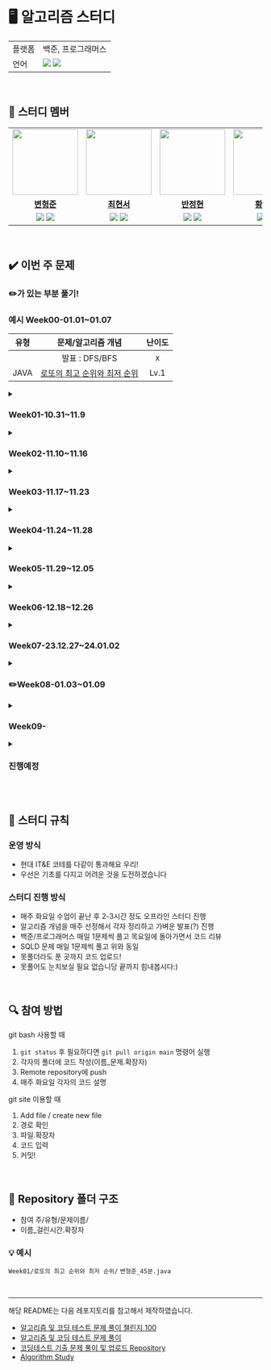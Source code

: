 

# 🖥 알고리즘 스터디

<table>
    <td>플랫폼</td>
    <td>백준, 프로그래머스</td>
  </tr>
  <tr>
    <td>언어</td>
    <td><img src="https://img.shields.io/badge/java-007396?style=for-the-badge&logo=java&logoColor=white">
        <img src="https://img.shields.io/badge/sql-F80000?style=for-the-badge&logo=java&logoColor=red">
    </td>
  </tr>
</table>

<br/>

## 🤖 스터디 멤버

<table>
 <tr>
    <td align="center"><a href="https://github.com/skybluelion"><img src="https://avatars.githubusercontent.com/skybluelion" width="130px;" alt=""></a></td>
    <td align="center"><a href="https://github.com/ha01032"><img src="https://avatars.githubusercontent.com/ha01032" width="130px;" alt=""></a></td>
    <td align="center"><a href="https://github.com/BanJung"><img src="https://avatars.githubusercontent.com/BanJung" width="130px;" alt=""></a></td>
    <td align="center"><a href="https://github.com/roonhyeon"><img src="https://avatars.githubusercontent.com/roonhyeon" width="130px;" alt=""></a></td>
    <td align="center"><a href="https://github.com/hyeyeonnnnn"><img src="https://avatars.githubusercontent.com/hyeyeonnnnn" width="130px;" alt=""></a></td>
  </tr>
  <tr>
    <td align="center"><a href="https://github.com/skybluelion"><b>변형준</b></a></td>
    <td align="center"><a href="https://github.com/ha01032"><b>최현서</b></a></td>
    <td align="center"><a href="https://github.com/BanJung"><b>반정현</b></a></td>
    <td align="center"><a href="https://github.com/roonhyeon"><b>황수연</b></a></td>
    <td align="center"><a href="https://github.com/hyeyeonnnnn"><b>이혜연</b></a></td>
  </tr>
  
  <tr> 
    <td align="center">
    <img src="https://img.shields.io/badge/Java-007396?style=for-the-badge&logo=java&logoColor=white">
    <img src="https://img.shields.io/badge/sql-F80000?style=for-the-badge&logo=java&logoColor=red">
    </td>
    <td align="center">
    <img src="https://img.shields.io/badge/Java-007396?style=for-the-badge&logo=java&logoColor=white">
    <img src="https://img.shields.io/badge/sql-F80000?style=for-the-badge&logo=java&logoColor=red">
    </td>
    <td align="center">
    <img src="https://img.shields.io/badge/Java-007396?style=for-the-badge&logo=java&logoColor=white">
    <img src="https://img.shields.io/badge/sql-F80000?style=for-the-badge&logo=java&logoColor=red">
    </td>
    <td align="center">
    <img src="https://img.shields.io/badge/Java-007396?style=for-the-badge&logo=java&logoColor=white">
    <img src="https://img.shields.io/badge/sql-F80000?style=for-the-badge&logo=java&logoColor=red">
    </td>
    <td align="center">
    <img src="https://img.shields.io/badge/Java-007396?style=for-the-badge&logo=java&logoColor=white">
    <img src="https://img.shields.io/badge/sql-F80000?style=for-the-badge&logo=java&logoColor=red">
    </td>

</table>

<br/>

## ✔️ 이번 주 문제

### ✏️가 있는 부분 풀기!

<h3>예시 Week00-01.01~01.07</h3>

| 유형 | 문제/알고리즘 개념 | 난이도 |
|:---:|:---:|:---:|
||발표 : DFS/BFS|x|
|JAVA|[로또의 최고 순위와 최저 순위](https://school.programmers.co.kr/learn/courses/30/lessons/77484) | Lv.1|


<details>
<summary><h3>Week01-10.31~11.9</h3></summary>
<div markdown="1">
    


|유형|발표 : DFS/BFS|밥x|
|:---:|:---:|:---:|
|JAVA|[로또의 최고 순위와 최저 순위](https://school.programmers.co.kr/learn/courses/30/lessons/77484) | Lv.1|
|JAVA|[[1차] 비밀지도](https://school.programmers.co.kr/learn/courses/30/lessons/17681) | Lv.1|
|JAVA|[DFS와 BFS](https://www.acmicpc.net/problem/1260)| 실버 2|
|JAVA|[올바른 괄호](https://school.programmers.co.kr/learn/courses/30/lessons/12909)| LV.2|
|SQL|[상품 별 오프라인 매출 구하기](https://school.programmers.co.kr/learn/courses/30/lessons/131533) | Lv.2|
|SQL|[조건에 맞는 도서와 저자 리스트 출력하기](https://school.programmers.co.kr/learn/courses/30/lessons/144854)| Lv.2|
|SQL|[동명 동물 수 찾기](https://school.programmers.co.kr/learn/courses/30/lessons/59041)| Lv.2|
|SQL|[입양 시각 구하기(1)](https://school.programmers.co.kr/learn/courses/30/lessons/59412)| Lv.2|
</div>
</details>


<details>
<summary><h3>Week02-11.10~11.16</h3></summary>
<div markdown="1">

|유형|발표 : 백트래킹/브루트포스|밥o|
|:---:|:---:|:---:|
|JAVA|[다리를 지나는 트럭](https://school.programmers.co.kr/learn/courses/30/lessons/42583)| Lv.2|
|JAVA|[미로 탐색](https://www.acmicpc.net/problem/2178)| 실버 1|
|JAVA|[암호 만들기](https://www.acmicpc.net/problem/1759)| 골드 5|
|JAVA|[N과 M 시리즈](https://www.acmicpc.net/search#q=n%EA%B3%BC%20m&c=Problems)|풀 수 있는 만큼|
|JAVA|[모의고사](https://school.programmers.co.kr/learn/courses/30/lessons/42840)| Lv.1|
|SQL|[오랜 기간 보호한 동물(1)](https://school.programmers.co.kr/learn/courses/30/lessons/59044)| Lv.3|
|SQL|[오랜 기간 보호한 동물(2)](https://school.programmers.co.kr/learn/courses/30/lessons/59411)| Lv.3|
|SQL|[카테고리 별 도서 판매량 집계하기](https://school.programmers.co.kr/learn/courses/30/lessons/144855)| Lv.3|
|SQL|[있었는데요 없었습니다](https://school.programmers.co.kr/learn/courses/30/lessons/59043)| Lv.3|
|SQL|[조건별로 분류하여 주문상태 출력하기](https://school.programmers.co.kr/learn/courses/30/lessons/131113)| Lv.3|
</div>
</details>


<details>
<summary><h3>Week03-11.17~11.23</h3></summary>
<div markdown="1">
    
|유형|발표 : 그리디/DP|밥x|
|:---:|:---:|:---:|
|JAVA|[N-Queen(프로그래머스)](https://school.programmers.co.kr/learn/courses/30/lessons/12952), [N-Queen(백준)](https://www.acmicpc.net/problem/9663)| Lv.2, 골드4|
|JAVA|[가장 긴 감소하는 부분 수열](https://www.acmicpc.net/problem/11722)| 실버2|
|JAVA|[구명보트](https://school.programmers.co.kr/learn/courses/30/lessons/42885)| Lv.2|
|JAVA|[정수 삼각형](https://school.programmers.co.kr/learn/courses/30/lessons/43105)| Lv.3|
|JAVA|[강의실 배정](https://www.acmicpc.net/problem/11000)|골드5|
|SQL|[조건에 맞는 사용자와 총 거래금액 조회하기](https://school.programmers.co.kr/learn/courses/30/lessons/164668)| Lv.3|
|SQL|[대여 기록이 존재하는 자동차 리스트 구하기](https://school.programmers.co.kr/learn/courses/30/lessons/157341)| Lv.3|
|SQL|[즐겨찾기가 가장 많은 식당 정보 출력하기](https://school.programmers.co.kr/learn/courses/30/lessons/131123)| Lv.3|
|SQL|[없어진 기록 찾기](https://school.programmers.co.kr/learn/courses/30/lessons/59042)| Lv.3|
|SQL|[조건에 맞는 사용자 정보 조회하기](https://school.programmers.co.kr/learn/courses/30/lessons/164670)| Lv.3|
</div>
</details>

<details>
<summary><h3>Week04-11.24~11.28</h3></summary>
<div markdown="1">

|유형|발표 : 해쉬 알고리즘|밥x|
|:---:|:---:|:---:|
|JAVA|[의상](https://school.programmers.co.kr/learn/courses/30/lessons/42578?language=java)| Lv.2|
|JAVA|[네트워크](https://school.programmers.co.kr/learn/courses/30/lessons/43162)| Lv.3|
|JAVA|[LCS2](https://www.acmicpc.net/problem/9252)| 골드4|
|SQL|[보호소에서 중성화한 동물](https://school.programmers.co.kr/learn/courses/30/lessons/59045)| Lv.4|
|SQL|[식품분류별 가장 비싼 식품의 정보 조회하기](https://school.programmers.co.kr/learn/courses/30/lessons/131116)| Lv.4|
|SQL|[취소되지 않은 진료 예약 조회하기](https://school.programmers.co.kr/learn/courses/30/lessons/132204)| Lv.4|

</div>
</details>
    

<details>
<summary><h3>Week05-11.29~12.05</h3></summary>
<div markdown="1">
    
|유형|발표 : 정렬 알고리즘||
|:---:|:---:|:---:|
|JAVA|[스도쿠](https://www.acmicpc.net/problem/2580)| 골드4|
|JAVA|[카펫](https://school.programmers.co.kr/learn/courses/30/lessons/42842)| Lv.2|
|JAVA|[징검다리 건너기](https://school.programmers.co.kr/learn/courses/30/lessons/64062?language=java)| Lv.3|
|JAVA|[등굣길](https://school.programmers.co.kr/learn/courses/30/lessons/42898)| Lv.3|
|JAVA|[센서](https://www.acmicpc.net/problem/2212)| 골드5|
|SQL|[헤비 유저가 소유한 장소](https://school.programmers.co.kr/learn/courses/30/lessons/77487)| Lv.3|
|SQL|[서울에 위치한 식당 목록 출력하기](https://school.programmers.co.kr/learn/courses/30/lessons/131118)| Lv.4|
|SQL|[년, 월, 성별 별 상품 구매 회원 수 구하기](https://school.programmers.co.kr/learn/courses/30/lessons/131532)| Lv.4|
|SQL|[5월 식품들의 총매출 조회하기](https://school.programmers.co.kr/learn/courses/30/lessons/131117)| Lv.4|
|SQL|[자동차 대여 기록에서 대여중 / 대여 가능 여부 구분하기](https://school.programmers.co.kr/learn/courses/30/lessons/157340)| Lv.3|

</div>
</details>

<details>
<summary><h3>Week06-12.18~12.26</h3></summary>
<div markdown="1">

|유형|발표 : 이분탐색 알고리즘||
|:---:|:---:|:---:|
|JAVA|[나무 자르기](https://www.acmicpc.net/problem/2805)| 실버2|
|JAVA|[여행경로](https://school.programmers.co.kr/learn/courses/30/lessons/43164)| Lv. 3|
|JAVA|[단어 변환](https://school.programmers.co.kr/learn/courses/30/lessons/43163)| Lv. 3|
|JAVA|[단어 뒤집기 2](https://www.acmicpc.net/problem/17413)| 실버3|
|JAVA|[스티커 모으기(2)](https://school.programmers.co.kr/learn/courses/30/lessons/12971)| Lv. 3|
|JAVA|[표현 가능한 이진트리](https://school.programmers.co.kr/learn/courses/30/lessons/150367)| Lv. 3|
|SQL|[우유와 요거트가 담긴 장바구니](https://school.programmers.co.kr/learn/courses/30/lessons/62284)| Lv. 4|
|SQL|[조회수가 가장 많은 중고거래 게시판의 첨부파일 조회하기](https://school.programmers.co.kr/learn/courses/30/lessons/164671)| Lv. 3|
|SQL|[저자 별 카테고리 별 매출액 집계하기](https://school.programmers.co.kr/learn/courses/30/lessons/144856)| Lv. 4|
|SQL|[주문량이 많은 아이스크림들 조회하기](https://school.programmers.co.kr/learn/courses/30/lessons/133027)| Lv. 4|
|SQL|[대여 횟수가 많은 자동차들의 월별 대여 횟수 구하기](https://school.programmers.co.kr/learn/courses/30/lessons/151139)| Lv. 3|

</div>
</details>

<details>
<summary><h3>Week07-23.12.27~24.01.02</h3></summary>
<div markdown="1">

|유형|발표 : 다익스트라||
|:---:|:---:|:---:|
|JAVA|[적록색약](https://www.acmicpc.net/problem/10026)| 골드 5|
|JAVA|[외벽 점검](https://school.programmers.co.kr/learn/courses/30/lessons/60062)| Lv. 3|
|JAVA|[숨바꼭질 2](https://www.acmicpc.net/problem/12851)| 골드 4|
|JAVA|[차이를 최대로](https://www.acmicpc.net/problem/10819)| 실버 2|
|JAVA|[감시](https://www.acmicpc.net/problem/15683)| 골드 4|
|JAVA|[표현 가능한 이진트리](https://school.programmers.co.kr/learn/courses/30/lessons/150367)| Lv. 3|
|SQL|[그룹별 조건에 맞는 식당 목록 출력하기](https://school.programmers.co.kr/learn/courses/30/lessons/131124?language=oracle)| Lv. 4|
|SQL|[오프라인/온라인 판매 데이터 통합하기](https://school.programmers.co.kr/learn/courses/30/lessons/131537)| Lv. 4|
|SQL|[입양 시각 구하기(2)](https://school.programmers.co.kr/learn/courses/30/lessons/59413)| Lv. 4|
|SQL|[특정 기간동안 대여 가능한 자동차들의 대여비용 구하기](https://school.programmers.co.kr/learn/courses/30/lessons/157339)| Lv. 4|
|SQL|[자동차 대여 기록 별 대여 금액 구하기](https://school.programmers.co.kr/learn/courses/30/lessons/151141)| Lv. 4|

</div>
</details>


<details>
<summary><h3>✏️Week08-01.03~01.09</h3></summary>
<div markdown="1">

|유형|||
|:---:|:---:|:---:|
|JAVA|[이모티콘](https://www.acmicpc.net/problem/14226)| 골드4|
|JAVA|[전쟁 - 전투](https://www.acmicpc.net/problem/1303)| 실버1|
|JAVA|[빗물](https://www.acmicpc.net/problem/14719)| 골드5|
|JAVA|[토마토](https://www.acmicpc.net/problem/7576)| 골드5|
|JAVA|[배달](https://school.programmers.co.kr/learn/courses/30/lessons/12978)| Lv. 2|
|SQL|[상품을 구매한 회원 비율 구하기](https://school.programmers.co.kr/learn/courses/30/lessons/131534)| Lv. 5|

</div>
</details>



<details>
<summary><h3>Week09-</h3></summary>
<div markdown="1">

|유형| 자바 2시간 정하고 풀기 |이클립스|
|:---:|:---:|:---:|
|JAVA|[1번 문제](https://www.acmicpc.net/problem/3187)| |
|JAVA|[2번 문제](https://www.acmicpc.net/problem/16935)| |
|SQL|[3번 문제](https://solvesql.com/problems/olist-daily-revenue/)|자율|


</div>
</details>

<details>
<summary><h3>진행예정</h3></summary>
<div markdown="1">

<details>
<summary><h3>Week10-</h3></summary>
<div markdown="1">
    
|유형|발표 : ||
|:---:|:---:|:---:|
|JAVA|[]()| |
|JAVA|[]()| |
|JAVA|[]()| |
|JAVA|[]()| |
|JAVA|[]()| |
|SQL|[]()| |
|SQL|[]()| |
|SQL|[]()| |
|SQL|[]()| |
|SQL|[]()| |

</div>
</details>

</div>
</details>

<br/>

<br/>

## 📌 스터디 규칙

### 운영 방식

- 현대 IT&E 코테를 다같이 통과해요 우리!
- 우선은 기초를 다지고 어려운 것을 도전하겠습니다

### 스터디 진행 방식
- 매주 화요일 수업이 끝난 후 2-3시간 정도 오프라인 스터디 진행
- 알고리즘 개념을 매주 선정해서 각자 정리하고 가벼운 발표(?) 진행
- 백준/프로그래머스 매일 1문제씩 풀고 목요일에 돌아가면서 코드 리뷰
- SQLD 문제 매일 1문제씩 풀고 위와 동일
- 못풀더라도 푼 곳까지 코드 업로드!
- 못풀어도 눈치보실 필요 없습니당 끝까지 힘내봅시다:)
<br/>

## 🔍 참여 방법
git bash 사용할 때
1. `git status`  후 필요하다면  `git pull origin main`  명령어 실행
2. 각자의 폴더에 코드 작성(이름_문제.확장자)
3. Remote repository에 push
4. 매주 화요일 각자의 코드 설명

git site 이용할 때
1. Add file / create new file
2. 경로 확인
3. 파일.확장자
4. 코드 입력
5. 커밋!

<br/>

## 📁 Repository 폴더 구조
- 참여 주/유형/문제이름/
- 이름_걸린시간.확장자
### 💡 예시
`Week01/로또의 최고 순위와 최저 순위/`
`변형준_45분.java`

<br/>

---

해당 README는 다음 레포지토리를 참고해서 제작하였습니다.

- [알고리즘 및 코딩 테스트 문제 풀이 챌린지 100](https://github.com/ellynhan/challenge100-codingtest-study)
- [알고리즘 및 코딩 테스트 문제 풀이](https://github.com/Seongho0503/Algo_Study)
- [코딩테스트 기출 문제 풀이 및 업로드 Repository](https://github.com/CodeTest-StudyGroup/Code-Test-Study)
- [Algorithm Study](https://github.com/b1urrrr/Algorithm-Study)
